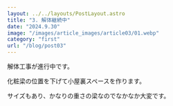 ```yaml
---
layout: ../../layouts/PostLayout.astro
title: "3. 解体継続中"
date: "2024.9.30"
image: "/images/article_images/article03/01.webp"
category: "first"
url: "/blog/post03"
---
```


解体工事が進行中です。

化粧梁の位置を下げて小屋裏スペースを作ります。

サイズもあり、かなりの重さの梁なのでなかなか大変です。
